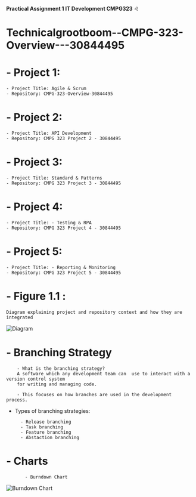 **Practical Assignment 1 IT Development CMPG323** ♌
# Technicalgrootboom--CMPG-323-Overview---30844495


# - Project 1: 

    - Project Title: Agile & Scrum
    - Repository: CMPG-323-Overview-30844495

# - Project 2:

    - Project Title: API Development
    - Repository: CMPG 323 Project 2 - 30844495

# - Project 3:

    - Project Title: Standard & Patterns
    - Repository: CMPG 323 Project 3 - 30844495

# - Project 4:

    - Project Title: - Testing & RPA
    - Repository: CMPG 323 Project 4 - 30844495

# - Project 5:

    - Project Title: - Reporting & Monitoring
    - Repository: CMPG 323 Project 5 - 30844495

# - Figure 1.1 : 

    Diagram explaining project and repository context and how they are integrated
    
    
![Diagram](https://user-images.githubusercontent.com/91704415/185405074-0908d070-b2ad-45c6-a579-f63c0897b38d.PNG)


# - Branching Strategy

        - What is the branching strategy?
        A software which any development team can  use to interact with a version control system
        for writing and managing code. 
        
        - This focuses on how branches are used in the development process.
        
- Types of branching strategies:

        - Release branching
        - Task branching
        - Feature branching
        - Abstaction branching
        
# - Charts


           - Burndown Chart
           
          
![Burndown Chart](https://user-images.githubusercontent.com/91704415/187916356-3f7a6a27-ceed-4947-9995-e4eeaddae73f.jpeg)





